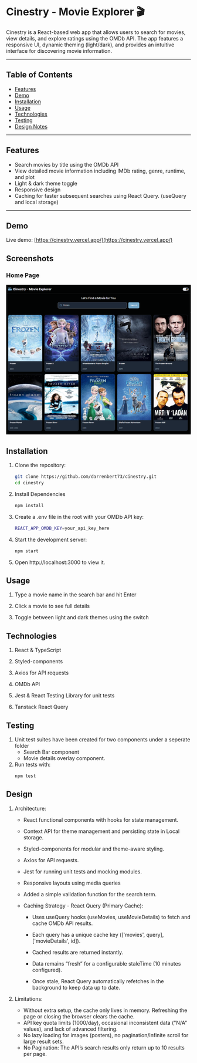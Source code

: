 # Cinestry - Movie Explorer 🎬

Cinestry is a React-based web app that allows users to search for movies, view details, and explore ratings using the OMDb API. The app features a responsive UI, dynamic theming (light/dark), and provides an intuitive interface for discovering movie information.

---

## Table of Contents

- [Features](#features)
- [Demo](#demo)
- [Installation](#installation)
- [Usage](#usage)
- [Technologies](#technologies)
- [Testing](#testing)
- [Design Notes](#design)

---

## Features

- Search movies by title using the OMDb API
- View detailed movie information including IMDb rating, genre, runtime, and plot
- Light & dark theme toggle
- Responsive design
- Caching for faster subsequent searches using React Query. (useQuery and local storage)

---

## Demo

Live demo: [https://cinestry.vercel.app/](https://cinestry.vercel.app/)

## Screenshots

### Home Page

![Cinestry Home](images/cinestry-screenshot.png)

## Installation

1. Clone the repository:
   ```bash
   git clone https://github.com/darrenbert73/cinestry.git
   cd cinestry
   ```
2. Install Dependencies
   ```bash
   npm install
   ```
3. Create a .env file in the root with your OMDb API key:
   ```bash
   REACT_APP_OMDB_KEY=your_api_key_here
   ```
4. Start the development server:
   ```bash
   npm start
   ```
5. Open http://localhost:3000 to view it.

## Usage

1. Type a movie name in the search bar and hit Enter

2. Click a movie to see full details

3. Toggle between light and dark themes using the switch

## Technologies

1. React & TypeScript

2. Styled-components

3. Axios for API requests

4. OMDb API

5. Jest & React Testing Library for unit tests

6. Tanstack React Query

## Testing

1. Unit test suites have been created for two components under a seperate folder
   - Search Bar component
   - Movie details overlay component.
2. Run tests with:
   ```bash
   npm test
   ```

## Design

1.  Architecture:
    - React functional components with hooks for state management.

    - Context API for theme management and persisting state in Local storage.

    - Styled-components for modular and theme-aware styling.

    - Axios for API requests.

    - Jest for running unit tests and mocking modules.

    - Responsive layouts using media queries

    - Added a simple validation function for the search term.

    - Caching Strategy - React Query (Primary Cache):
      - Uses useQuery hooks (useMovies, useMovieDetails) to fetch and cache OMDb API results.

      - Each query has a unique cache key (['movies', query], ['movieDetails', id]).

      - Cached results are returned instantly.

      - Data remains “fresh” for a configurable staleTime (10 minutes configured).

      - Once stale, React Query automatically refetches in the background to keep data up to date.

2.  Limitations:
    - Without extra setup, the cache only lives in memory. Refreshing the page or closing the browser clears the cache.
    - API key quota limits (1000/day), occasional inconsistent data ("N/A" values), and lack of advanced filtering.
    - No lazy loading for images (posters), no pagination/infinite scroll for large result sets.
    - No Pagination: The API’s search results only return up to 10 results per page.
